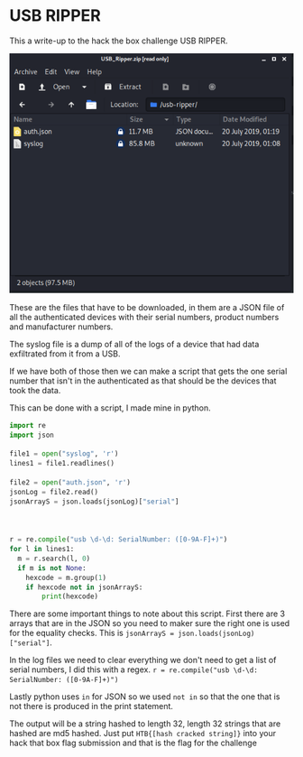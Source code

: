 # USB RIPPER

This a write-up to the hack the box challenge USB RIPPER.

![files](./Files.PNG)

These are the files that have to be downloaded, in them are a JSON file of all the authenticated devices with their serial numbers, product numbers and manufacturer numbers.

The syslog file is a dump of all of the logs of a device that had data exfiltrated from it from a USB.

If we have both of those then we can make a script that gets the one serial number that isn't in the authenticated as that should be the devices that took the data.

This can be done with a script, I made mine in python.

```python
import re
import json

file1 = open("syslog", 'r')
lines1 = file1.readlines()

file2 = open("auth.json", 'r')
jsonLog = file2.read()
jsonArrayS = json.loads(jsonLog)["serial"]



r = re.compile("usb \d-\d: SerialNumber: ([0-9A-F]+)")
for l in lines1:
  m = r.search(l, 0)
  if m is not None:
    hexcode = m.group(1)
    if hexcode not in jsonArrayS:
        print(hexcode)
```

There are some important things to note about this script. First there are 3 arrays that are in the JSON so you need to maker sure the right one is used for the equality checks. This is `jsonArrayS = json.loads(jsonLog)["serial"]`.

In the log files we need to clear everything we don't need to get a list of serial numbers, I did this with a regex. `r = re.compile("usb \d-\d: SerialNumber: ([0-9A-F]+)")`

Lastly python uses `in` for JSON so we used `not in` so that the one that is not there is produced in the print statement.

The output will be a string hashed to length 32, length 32 strings that are hashed are md5 hashed. Just put `HTB{[hash cracked string]}` into your hack that box flag submission and that is the flag for the challenge
